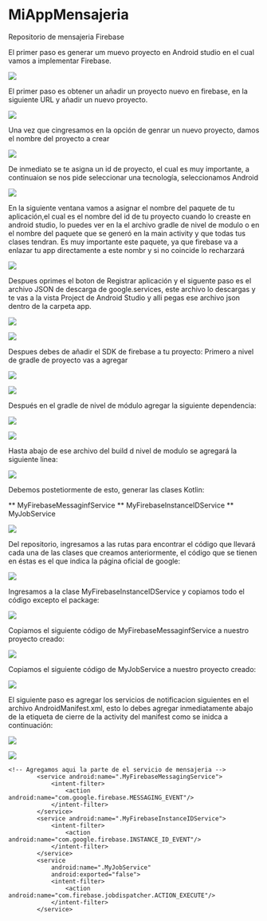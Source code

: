# MiAppMensajeria
Repositorio de mensajeria Firebase

El primer paso es generar um muevo proyecto en Android studio en el cual vamos a implementar Firebase.

![](.README_images/26a0f75c.png)

El primer paso es obtener un añadir un proyecto nuevo en firebase, en la siguiente URL y añadir un nuevo proyecto.

![](.README_images/d0e2a780.png)

Una vez que cingresamos en la opción de genrar un nuevo proyecto, damos el nombre del proyecto a crear

![](.README_images/0b57599d.png)

De inmediato se te asigna un id de proyecto, el cual es muy importante, a continuaion se nos pide seleccionar una tecnología, seleccionamos Android

![](.README_images/bd7d0267.png)

En la siguiente ventana vamos a asignar el nombre del paquete de tu aplicación,el cual es el nombre del id de tu proyecto cuando lo creaste en android studio, lo puedes ver en la el archivo gradle de nivel de modulo o en el nombre del paquete que se generó en la main activity y que todas tus clases tendran. Es muy importante este paquete, ya que firebase va a enlazar tu app directamente a este nombr y si no coincide lo recharzará 

![](.README_images/63018a56.png)

Despues oprimes el boton de Registrar aplicación y el siguente paso es el archivo JSON de descarga de google.services, este archivo lo descargas y te vas a la vista Project de Android Studio y alli pegas ese archivo json dentro de la carpeta app.

![](.README_images/e110eebd.png)

![](.README_images/4d28272f.png)

Despues debes de añadir el SDK de firebase a tu proyecto: Primero a nivel de gradle de proyecto vas a agregar

![](.README_images/d74cd228.png)

![](.README_images/e35859d6.png)

Después en el gradle de nivel de módulo agregar la siguiente dependencia:

![](.README_images/0cb56e1a.png)

![](.README_images/48499191.png)

Hasta abajo de ese archivo del build d nivel de modulo se agregará la siguiente linea:

![](.README_images/c61da6a2.png)


Debemos postetiormente de esto, generar las clases Kotlin:

** MyFirebaseMessaginfService ** MyFirebaseInstanceIDService ** MyJobService 

![](.README_images/d1228289.png)


Del repositorio, ingresamos a las rutas para encontrar el código que llevará cada una de las clases que creamos anteriormente, el código que se tienen en éstas es el que indica la página oficial de google:

![](.README_images/48f83b6b.png)

Ingresamos a la clase MyFirebaseInstanceIDService y copiamos todo el código excepto el package:

![](.README_images/a09100e6.png)

Copiamos el siguiente código de MyFirebaseMessaginfService a nuestro proyecto creado:

![](.README_images/9ba7af9b.png)

Copiamos el siguiente código de MyJobService a nuestro proyecto creado:

![](.README_images/ec82d98e.png)

El siguiente paso es agregar los servicios de notificacion siguientes en el archivo AndroidManifest.xml, esto lo debes agregar inmediatamente abajo de la etiqueta de cierre de la activity del manifest
como se inidca a continuación:

![](.README_images/3e2a1963.png)

![](.README_images/7dcb1b6c.png)

```
<!-- Agregamos aqui la parte de el servicio de mensajeria -->
        <service android:name=".MyFirebaseMessagingService">
            <intent-filter>
                <action android:name="com.google.firebase.MESSAGING_EVENT"/>
            </intent-filter>
        </service>
        <service android:name=".MyFirebaseInstanceIDService">
            <intent-filter>
                <action android:name="com.google.firebase.INSTANCE_ID_EVENT"/>
            </intent-filter>
        </service>
        <service
            android:name=".MyJobService"
            android:exported="false">
            <intent-filter>
                <action android:name="com.firebase.jobdispatcher.ACTION_EXECUTE"/>
            </intent-filter>
        </service>
```




